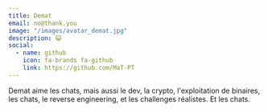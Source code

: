 ```yaml
---
title: Demat
email: no@thank.you
image: "/images/avatar_demat.jpg"
description: 😺
social:
  - name: github
    icon: fa-brands fa-github
    link: https://github.com/MaT-PT
---
```


Demat aime les chats, mais aussi le dev, la crypto, l'exploitation de binaires, les chats, le reverse engineering, et les challenges réalistes. Et les chats.
